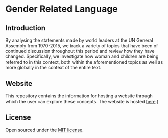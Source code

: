 # Gender Related Language

## Introduction

By analysing the statements made by world leaders at the UN General Assembly from 1970-2015, we track a variety of topics that have been of continued discussion throughout this period and review how they have changed. Specifically, we investigate how woman and children are being referred to in this context, both within the aforementioned topics as well as more globally in the context of the entire text.

## Website

This repository contains the information for hosting a website through which the user can explore these concepts. The website is hosted [here](https://josephpb.github.io/gender-based-language/).)

## License

Open sourced under the [MIT license](LICENSE.md).


